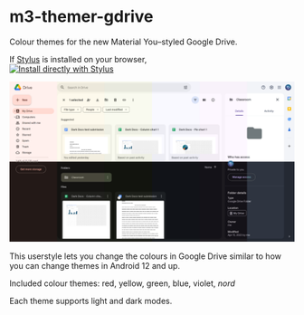 # m3-themer-gdrive
Colour themes for the new Material You–styled Google Drive. 

If [Stylus](https://add0n.com/stylus.html) is installed on your browser,\
[![Install directly with Stylus](https://img.shields.io/badge/Install%20directly%20with-Stylus-238b8b.svg)](https://userstyles.world/api/style/10111.user.css)

![](https://github.com/winghongchan/m3-themer-gdrive/blob/68e7b1ec17a1e85da28214bc64470084b6c5008c/Screenshot_20230601_062149.png)

This userstyle lets you change the colours in Google Drive similar to how you can change themes in Android 12 and up.

Included colour themes: red, yellow, green, blue, violet, _nord_

Each theme supports light and dark modes.

